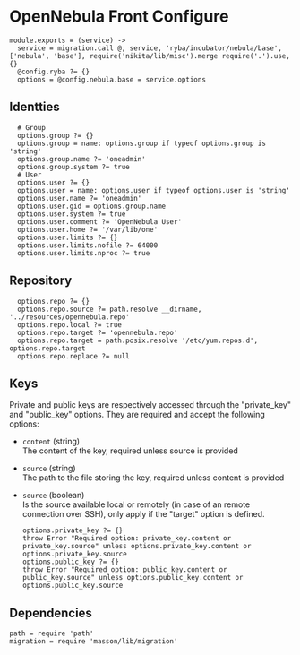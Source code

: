
# OpenNebula Front Configure

    module.exports = (service) ->
      service = migration.call @, service, 'ryba/incubator/nebula/base', ['nebula', 'base'], require('nikita/lib/misc').merge require('.').use, {}
      @config.ryba ?= {}
      options = @config.nebula.base = service.options

## Identties

      # Group
      options.group ?= {}
      options.group = name: options.group if typeof options.group is 'string'
      options.group.name ?= 'oneadmin'
      options.group.system ?= true
      # User
      options.user ?= {}
      options.user = name: options.user if typeof options.user is 'string'
      options.user.name ?= 'oneadmin'
      options.user.gid = options.group.name
      options.user.system ?= true
      options.user.comment ?= 'OpenNebula User'
      options.user.home ?= '/var/lib/one'
      options.user.limits ?= {}
      options.user.limits.nofile ?= 64000
      options.user.limits.nproc ?= true

## Repository

      options.repo ?= {}
      options.repo.source ?= path.resolve __dirname, '../resources/opennebula.repo'
      options.repo.local ?= true
      options.repo.target ?= 'opennebula.repo'
      options.repo.target = path.posix.resolve '/etc/yum.repos.d', options.repo.target
      options.repo.replace ?= null

## Keys

Private and public keys are respectively accessed through the "private\_key" 
and "public\_key" options. They are required and accept the following options:

* `content` (string)   
  The content of the key, required unless source is provided
* `source` (string)   
  The path to the file storing the key, required unless content is provided
* `source` (boolean)   
  Is the source available local or remotely (in case of an remote connection 
  over SSH), only apply if the "target" option is defined.

      options.private_key ?= {}
      throw Error "Required option: private_key.content or private_key.source" unless options.private_key.content or options.private_key.source
      options.public_key ?= {}
      throw Error "Required option: public_key.content or public_key.source" unless options.public_key.content or options.public_key.source

## Dependencies

    path = require 'path'
    migration = require 'masson/lib/migration'
